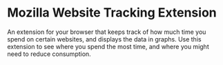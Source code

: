 # Mozilla Website Tracking Extension
An extension for your browser that keeps track of how much time you spend on certain websites, and displays the data in graphs. Use this extension to see where you spend the most time, and where you might need to reduce consumption.
